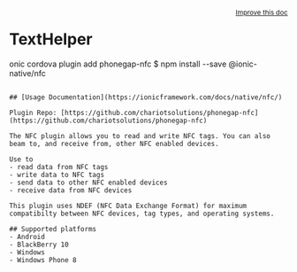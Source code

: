 <a style="float:right;font-size:12px;" href="http://github.com/ionic-team/ionic-native/edit/master/src/@ionic-native/plugins/nfc/index.ts#L363">
  Improve this doc
</a>

# TextHelper
onic cordova plugin add phonegap-nfc
$ npm install --save @ionic-native/nfc
```

## [Usage Documentation](https://ionicframework.com/docs/native/nfc/)

Plugin Repo: [https://github.com/chariotsolutions/phonegap-nfc](https://github.com/chariotsolutions/phonegap-nfc)

The NFC plugin allows you to read and write NFC tags. You can also beam to, and receive from, other NFC enabled devices.

Use to
- read data from NFC tags
- write data to NFC tags
- send data to other NFC enabled devices
- receive data from NFC devices

This plugin uses NDEF (NFC Data Exchange Format) for maximum compatibilty between NFC devices, tag types, and operating systems.

## Supported platforms
- Android
- BlackBerry 10
- Windows
- Windows Phone 8



